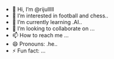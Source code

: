 - 👋 Hi, I’m @rijulllll
- 👀 I’m interested in football and chess..
- 🌱 I’m currently learning .AI..
- 💞️ I’m looking to collaborate on ...
- 📫 How to reach me ...
- 😄 Pronouns: .he..
- ⚡ Fun fact: ...

<!---
rijulllll/rijulllll is a ✨ special ✨ repository because its `README.md` (this file) appears on your GitHub profile.
You can click the Preview link to take a look at your changes.
--->
